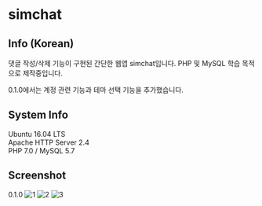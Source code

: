 # simchat

## Info (Korean)

댓글 작성/삭제 기능이 구현된 간단한 웹앱 simchat입니다.
PHP 및 MySQL 학습 목적으로 제작중입니다.

0.1.0에서는 계정 관련 기능과 테마 선택 기능을 추가했습니다.

## System Info

Ubuntu 16.04 LTS <br>
Apache HTTP Server 2.4 <br>
PHP 7.0 / MySQL 5.7

## Screenshot

0.1.0
![1](https://user-images.githubusercontent.com/75349747/113767852-1fb8fd00-975a-11eb-8e19-3214a203db00.PNG)
![2](https://user-images.githubusercontent.com/75349747/113767858-20ea2a00-975a-11eb-9d86-ca8338b64848.PNG)
![3](https://user-images.githubusercontent.com/75349747/113767868-247db100-975a-11eb-9d3b-5c19e9e87f7f.PNG)
